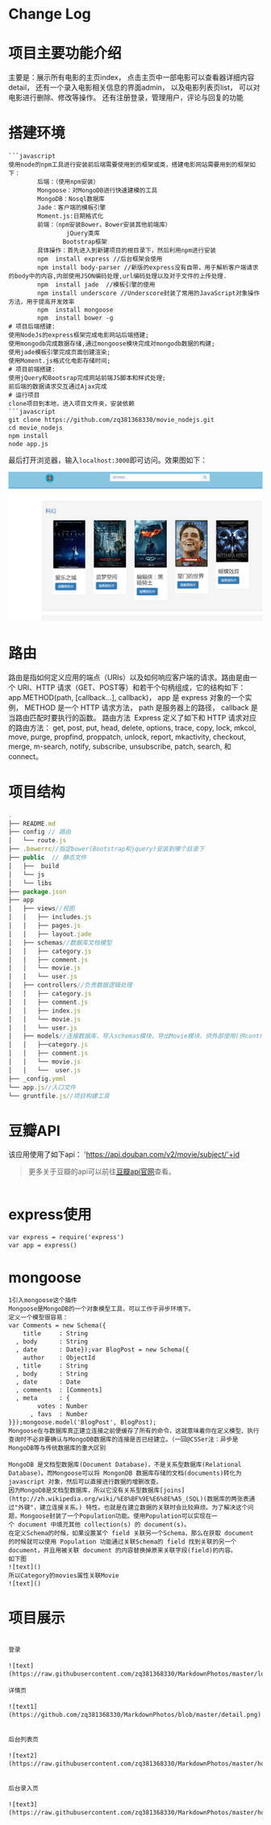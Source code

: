 # Change Log
# 项目主要功能介绍

主要是：展示所有电影的主页index，
点击主页中一部电影可以查看器详细内容detail，
还有一个录入电影相关信息的界面admin，
以及电影列表页list，
可以对电影进行删除、修改等操作。
还有注册登录，管理用户，评论与回复的功能
# 搭建环境
```
```javascript
使用node的npm工具进行安装前后端需要使用到的框架或类，搭建电影网站需要用到的框架如下：
        后端：（使用npm安装）
        Mongoose：对MongoDB进行快速建模的工具
        MongoDB：Nosql数据库
        Jade：客户端的模板引擎
        Moment.js:日期格式化
        前端：（npm安装Bower，Bower安装其他前端库）
                jQuery类库
               Bootstrap框架
        具体操作：首先进入到新建项目的根目录下，然后利用npm进行安装
        npm  install express //后台框架会使用
        npm install body-parser //新版的express没有自带，用于解析客户端请求的body中的内容,内部使用JSON编码处理,url编码处理以及对于文件的上传处理.
        npm  install jade  //模板引擎的使用
        npm install underscore //Underscore封装了常用的JavaScript对象操作方法，用于提高开发效率
        npm  install mongoose
        npm  install bower -g
# 项目后端搭建:
使用NodeJs的express框架完成电影网站后端搭建;
使用mongodb完成数据存储,通过mongoose模块完成对mongodb数据的构建;
使用jade模板引擎完成页面创建渲染;
使用Moment.js格式化电影存储时间;
# 项目前端搭建:
使用jQuery和Bootsrap完成网站前端JS脚本和样式处理;
前后端的数据请求交互通过Ajax完成
# 运行项目
clone项目到本地，进入项目文件夹，安装依赖
```javascript
git clone https://github.com/zq381368330/movie_nodejs.git
cd movie_nodejs
npm install
node app.js
```

最后打开浏览器，输入`localhost:3000`即可访问。效果图如下：

![text](https://raw.githubusercontent.com/zq381368330/MarkdownPhotos/master/index.png)



# 路由
路由是指如何定义应用的端点（URIs）以及如何响应客户端的请求。路由是由一个 URI、HTTP 请求（GET、POST等）和若干个句柄组成，它的结构如下： app.METHOD(path, [callback…], callback)， app 是 express 对象的一个实例， METHOD 是一个 HTTP 请求方法， path 是服务器上的路径， callback 是当路由匹配时要执行的函数。
路由方法 
Express 定义了如下和 HTTP 请求对应的路由方法： get, post, put, head, delete, options, trace, copy, lock, mkcol, move, purge, propfind, proppatch, unlock, report, mkactivity, checkout, merge, m-search, notify, subscribe, unsubscribe, patch, search, 和 connect。


# 项目结构
```javascript
.
├── README.md
├── config // 路由
│   └── route.js
├── .bowerrc//指定bower(Bootstrap和jquery)安装到哪个目录下
├── public  // 静态文件
│   ├──  build
│   └── js
│   └── libs
├── package.json
├── app
│   ├── views//视图
│   │   ├── includes.js
│   │   ├── pages.js
│   │   ├── layout.jade
│   ├── schemas//数据库文档模型
│   │   ├── category.js
│   │   ├── comment.js
│   │   └── movie.js
│   │   └── user.js
│   ├── controllers//负责数据逻辑处理
│   │   ├── category.js
│   │   ├── comment.js
│   │   ├── index.js
│   │   └── movie.js
│   │   └── user.js
│   ├── models//连接数据库，导入schemas模块，导出Movie模块，供外部使用(供controler使用)
│   │   ├──category.js
│   │   ├── comment.js
│   │   └── movie.js
│   │   └──  user.js
├── _config.ymml
└── app.js//入口文件
└── gruntfile.js//项目构建工具
```



# 豆瓣API
该应用使用了如下api：
'https://api.douban.com/v2/movie/subject/'+id

>更多关于豆瓣的api可以前往[豆瓣api官网](https://developers.douban.com/wiki/?title=guide)查看。

```javascript

```
# express使用

```
var express = require('express')
var app = express()
```

# mongoose
```
1引入mongoose这个插件
Mongoose是MongoDB的一个对象模型工具，可以工作于异步环境下。
定义一个模型很容易：
var Comments = new Schema({
    title     : String
  , body      : String
  , date      : Date});var BlogPost = new Schema({
    author    : ObjectId
  , title     : String
  , body      : String
  , date      : Date
  , comments  : [Comments]
  , meta      : {
        votes : Number
      , favs  : Number
}});mongoose.model('BlogPost', BlogPost);
Mongoose在与数据库真正建立连接之前便缓存了所有的命令，这就意味着你在定义模型、执行查询时不必非要确认与MongoDB数据库的连接是否已经建立。（一回@CSSer注：异步是MongoDB等与传统数据库的重大区别

MongoDB 是文档型数据库(Document Database)，不是关系型数据库(Relational Database)。而Mongoose可以将 MongonDB 数据库存储的文档(documents)转化为 javascript 对象，然后可以直接进行数据的增删改查。
因为MongoDB是文档型数据库，所以它没有关系型数据库[joins](http://zh.wikipedia.org/wiki/%E8%BF%9E%E6%8E%A5_(SQL)(数据库的两张表通过"外键"，建立连接关系。) 特性。也就是在建立数据的关联时会比较麻烦。为了解决这个问题，Mongoose封装了一个Population功能。使用Population可以实现在一个 document 中填充其他 collection(s) 的 document(s)。
在定义Schema的时候，如果设置某个 field 关联另一个Schema，那么在获取 document 的时候就可以使用 Population 功能通过关联Schema的 field 找到关联的另一个 document，并且用被关联 document 的内容替换掉原来关联字段(field)的内容。
如下图
![text]()
所以Category的movies属性关联Movie
![text]()
```
# 项目展示

```

登录

![text](https://raw.githubusercontent.com/zq381368330/MarkdownPhotos/master/login.png)

详情页

![text1](https://github.com/zq381368330/MarkdownPhotos/blob/master/detail.png)


后台列表页

![text2](https://raw.githubusercontent.com/zq381368330/MarkdownPhotos/master/houtailist.png)


后台录入页

![text3](https://raw.githubusercontent.com/zq381368330/MarkdownPhotos/master/houtailuru.png)
```





